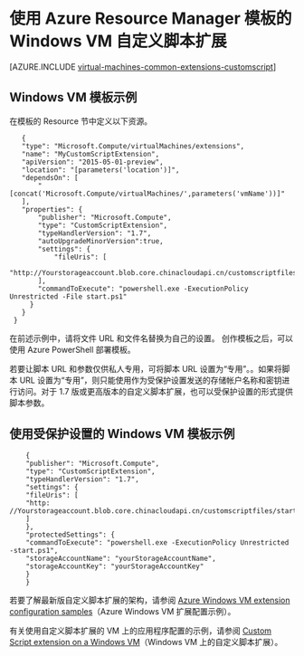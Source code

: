<properties
   pageTitle="将 Windows VM 上的自定义脚本与模板配合使用 | Azure"
   description="通过将自定义脚本扩展与 Resource Manager 模板配合使用，自动完成 Windows VM 配置任务"
   services="virtual-machines-windows"
   documentationCenter=""
   authors="kundanap"
   manager="timlt"
   editor=""
   tags="azure-resource-manager"/>  


<tags
   ms.service="virtual-machines-windows"
   ms.devlang="na"
   ms.topic="article"
   ms.tgt_pltfrm="vm-windows"
   ms.workload="infrastructure-services"
   ms.date="03/29/2016"
   wacn.date=""
   ms.author="kundanap"/>  


# 使用 Azure Resource Manager 模板的 Windows VM 自定义脚本扩展

[AZURE.INCLUDE [virtual-machines-common-extensions-customscript](../../includes/virtual-machines-common-extensions-customscript.md)]

## Windows VM 模板示例

在模板的 Resource 节中定义以下资源。

       {
       "type": "Microsoft.Compute/virtualMachines/extensions",
       "name": "MyCustomScriptExtension",
       "apiVersion": "2015-05-01-preview",
       "location": "[parameters('location')]",
       "dependsOn": [
           "[concat('Microsoft.Compute/virtualMachines/',parameters('vmName'))]"
       ],
       "properties": {
           "publisher": "Microsoft.Compute",
           "type": "CustomScriptExtension",
           "typeHandlerVersion": "1.7",
           "autoUpgradeMinorVersion":true,
           "settings": {
               "fileUris": [
               "http://Yourstorageaccount.blob.core.chinacloudapi.cn/customscriptfiles/start.ps1"
           ],
           "commandToExecute": "powershell.exe -ExecutionPolicy Unrestricted -File start.ps1"
         }
       }
     }

在前述示例中，请将文件 URL 和文件名替换为自己的设置。
创作模板之后，可以使用 Azure PowerShell 部署模板。

若要让脚本 URL 和参数仅供私人专用，可将脚本 URL 设置为“专用”。。如果将脚本 URL 设置为“专用”，则只能使用作为受保护设置发送的存储帐户名称和密钥进行访问。对于 1.7 版或更高版本的自定义脚本扩展，也可以受保护设置的形式提供脚本参数。

## 使用受保护设置的 Windows VM 模板示例

        {
        "publisher": "Microsoft.Compute",
        "type": "CustomScriptExtension",
        "typeHandlerVersion": "1.7",
        "settings": {
        "fileUris": [
        "http: //Yourstorageaccount.blob.core.chinacloudapi.cn/customscriptfiles/start.ps1"
        ]
        },
        "protectedSettings": {
        "commandToExecute": "powershell.exe -ExecutionPolicy Unrestricted -start.ps1",
        "storageAccountName": "yourStorageAccountName",
        "storageAccountKey": "yourStorageAccountKey"
        }
        }
若要了解最新版自定义脚本扩展的架构，请参阅 [Azure Windows VM extension configuration samples](/documentation/articles/virtual-machines-windows-extensions-configuration-samples/)（Azure Windows VM 扩展配置示例）。

有关使用自定义脚本扩展的 VM 上的应用程序配置的示例，请参阅 [Custom Script extension on a Windows VM](https://github.com/Azure/azure-quickstart-templates/blob/b1908e74259da56a92800cace97350af1f1fc32b/201-list-storage-keys-windows-vm/azuredeploy.json/)（Windows VM 上的自定义脚本扩展）。

<!---HONumber=Mooncake_1017_2016-->